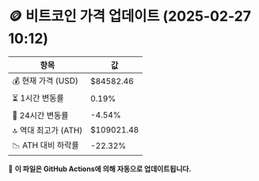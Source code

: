 # 🪙 비트코인 가격 업데이트 (2025-02-27 10:12)

| 항목                | 값 |
|--------------------|----------------|
| 💰 현재 가격 (USD) | $84582.46 |
| ⏳ 1시간 변동률    | 0.19% |
| 📆 24시간 변동률   | -4.54% |
| 🔝 역대 최고가 (ATH) | $109021.48 |
| 📉 ATH 대비 하락률 | -22.32% |

🔄 **이 파일은 GitHub Actions에 의해 자동으로 업데이트됩니다.**
